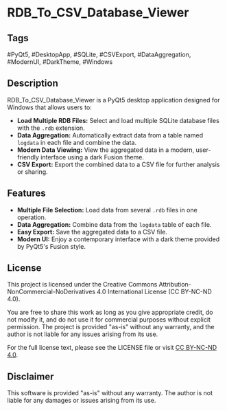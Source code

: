# RDB_To_CSV_Database_Viewer

## Tags
#PyQt5, #DesktopApp, #SQLite, #CSVExport, #DataAggregation, #ModernUI, #DarkTheme, #Windows

## Description
RDB_To_CSV_Database_Viewer is a PyQt5 desktop application designed for Windows that allows users to:

- **Load Multiple RDB Files:** Select and load multiple SQLite database files with the `.rdb` extension.
- **Data Aggregation:** Automatically extract data from a table named `logdata` in each file and combine the data.
- **Modern Data Viewing:** View the aggregated data in a modern, user-friendly interface using a dark Fusion theme.
- **CSV Export:** Export the combined data to a CSV file for further analysis or sharing.

## Features
- **Multiple File Selection:** Load data from several `.rdb` files in one operation.
- **Data Aggregation:** Combine data from the `logdata` table of each file.
- **Easy Export:** Save the aggregated data to a CSV file.
- **Modern UI:** Enjoy a contemporary interface with a dark theme provided by PyQt5's Fusion style.

## License
This project is licensed under the Creative Commons Attribution-NonCommercial-NoDerivatives 4.0 International License (CC BY-NC-ND 4.0).

You are free to share this work as long as you give appropriate credit, do not modify it, and do not use it for commercial purposes without explicit permission. The project is provided "as-is" without any warranty, and the author is not liable for any issues arising from its use.

For the full license text, please see the LICENSE file or visit [CC BY-NC-ND 4.0](https://creativecommons.org/licenses/by-nc-nd/4.0/).

## Disclaimer
This software is provided "as-is" without any warranty. The author is not liable for any damages or issues arising from its use.

